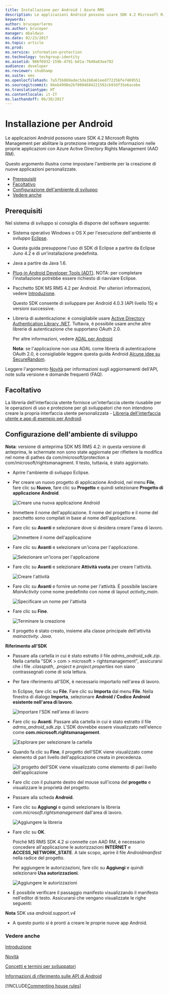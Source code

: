 ```yaml
---
title: Installazione per Android | Azure RMS
description: Le applicazioni Android possono usare SDK 4.2 Microsoft Rights Management per abilitare la protezione integrata nelle proprie applicazioni.
keywords: 
author: bruceperlerms
ms.author: bruceper
manager: mbaldwin
ms.date: 02/23/2017
ms.topic: article
ms.prod: 
ms.service: information-protection
ms.technology: techgroup-identity
ms.assetid: 986f6932-159b-4791-bd1a-7640a83ee792
audience: developer
ms.reviewer: shubhamp
ms.suite: ems
ms.openlocfilehash: 7a575b869adec5da1b8a61eed772256fe7469551
ms.sourcegitcommit: 04eb4990e2bf0004684221592cb93df35e6acebe
ms.translationtype: HT
ms.contentlocale: it-IT
ms.lasthandoff: 06/30/2017
---
```

# <a name="android-setup"></a>Installazione per Android

Le applicazioni Android possono usare SDK 4.2 Microsoft Rights Management per abilitare la protezione integrata delle informazioni nelle proprie applicazioni con Azure Active Directory Rights Management (AAD RM).

Questo argomento illustra come impostare l'ambiente per la creazione di nuove applicazioni personalizzate.

-   [Prerequisiti](#prerequisites)
-   [Facoltativo](#optional)
-   [Configurazione dell'ambiente di sviluppo](#configuring-your-development-environment)
-   [Vedere anche](#see-also)

## <a name="prerequisites"></a>Prerequisiti

Nel sistema di sviluppo si consiglia di disporre del software seguente:

-   Sistema operativo Windows o OS X per l'esecuzione dell'ambiente di sviluppo [Eclipse](http://www.oracle.com/technetwork/java/javase/downloads/jre7-downloads-1880261.html).
-   Questa guida presuppone l'uso di SDK di Eclipse a partire da Eclipse Juno 4.2 e di un'installazione predefinita.
-   Java a partire da Java 1.6.
-   [Plug-in Android Developer Tools (ADT)](http://developer.android.com/sdk/installing/index.html). NOTA: per completare l'installazione potrebbe essere richiesto di riavviare Eclipse.

     

-   Pacchetto SDK MS RMS 4.2 per Android. Per ulteriori informazioni, vedere [Introduzione](get-started.md).

    Questo SDK consente di sviluppare per Android 4.0.3 (API livello 15) e versioni successive.

-   Libreria di autenticazione: è consigliabile usare [Active Directory Authentication Library .NET](https://msdn.microsoft.com/library/jj573266.aspx). Tuttavia, è possibile usare anche altre librerie di autenticazione che supportano OAuth 2.0.

    Per altre informazioni, vedere [ADAL per Android](https://github.com/MSOpenTech/azure-activedirectory-library-for-android)

    **Nota**: se l'applicazione non usa ADAL come libreria di autenticazione OAuth 2.0, è consigliabile leggere questa guida Android [Alcune idee su SecureRandom](http://android-developers.blogspot.com/2013/08/some-securerandom-thoughts.html).

     

Leggere l'argomento [Novità](release-notes.md) per informazioni sugli aggiornamenti dell'API, note sulla versione e domande frequenti (FAQ).

## <a name="optional"></a>Facoltativo

La libreria dell'interfaccia utente fornisce un'interfaccia utente riusabile per le operazioni di uso e protezione per gli sviluppatori che non intendono creare la propria interfaccia utente personalizzata - [Libreria dell'interfaccia utente e app di esempio per Android](https://github.com/AzureAD/rms-sdk-ui-for-android).

## <a name="configuring-your-development-environment"></a>Configurazione dell'ambiente di sviluppo

**Nota**: versione di anteprima SDK MS RMS 4.2: in questa versione di anteprima, le schermate non sono state aggiornate per riflettere la modifica nel nome di pathes da com/microsoft/protection a com/microsoft/rightsmanagment. Il testo, tuttavia, è stato aggiornato.

 
-   Aprire l'ambiente di sviluppo Eclipse.
-   Per creare un nuovo progetto di applicazione Android, nel menu **File**, fare clic su **Nuovo**, fare clic su **Progetto** e quindi selezionare **Progetto di applicazione Android**.

    ![Creare una nuova applicazione Android](../media/Android-setup-01c.png)

-   Immettere il nome dell'applicazione. Il nome del progetto e il nome del pacchetto sono compilati in base al nome dell'applicazione.
-   Fare clic su **Avanti** e selezionare dove si desidera creare l'area di lavoro.

    ![Immettere il nome dell'applicazione](../media/Android-setup-02a.jpg)

-   Fare clic su **Avanti** e selezionare un'icona per l'applicazione.

    ![Selezionare un'icona per l'applicazione](../media/Android-setup-03.png)

-   Fare clic su **Avanti** e selezionare **Attività vuota** per creare l'attività.

    ![Creare l'attività](../media/Android-setup-04.png)

-   Fare clic su **Avanti** e fornire un nome per l'attività. È possibile lasciare *MainActivity* come nome predefinito con nome di layout *activity\_main*.

    ![Specificare un nome per l'attività](../media/Android-setup-05a.jpg)

-   Fare clic su **Fine**.

    ![Terminare la creazione](../media/Android-setup-06.jpg)

-   Il progetto è stato creato, insieme alla classe principale dell'attività *mainactivity. Java*.

**Riferimento all'SDK**

-   Passare alla cartella in cui è stato estratto il file *adrms\_android\_sdk.zip*. Nella cartella "SDK > com > microsoft > rightsmanagement", assicurarsi che i file *.classpath*, *.project* e *project.properties* non siano contrassegnati come di sola lettura.
-   Per fare riferimento all'SDK, è necessario importarlo nell'area di lavoro.

    In Eclipse, fare clic su **File**. Fare clic su **Importa** dal menu **File**. Nella finestra di dialogo **Importa**, selezionare **Android / Codice Android esistente nell'area di lavoro**.

    ![Importare l'SDK nell'area di lavoro](../media/Android-setup-07.png)

-   Fare clic su **Avanti**. Passare alla cartella in cui è stato estratto il file *adrms\_android\_sdk.zip*. L'SDK dovrebbe essere visualizzato nell'elenco come **com.microsoft.rightsmanagement**.

    ![Esplorare per selezionare la cartella](../media/Android-setup-08c.jpg)

-   Quando fa clic su **Fine**, il progetto dell'SDK viene visualizzato come elemento di pari livello dell'applicazione creata in precedenza.

    ![Il progetto dell'SDK viene visualizzato come elemento di pari livello dell'applicazione](../media/Android-setup-09.jpg)

-   Fare clic con il pulsante destro del mouse sull'icona del **progetto** e visualizzare le proprietà del progetto.
-   Passare alla scheda **Android**.
-   Fare clic su **Aggiungi** e quindi selezionare la libreria *com.microsoft.rightsmanagement* dall'area di lavoro.

    ![Aggiungere la libreria](../media/Android-setup-10b.jpg)

-   Fare clic su **OK**.

    Poiché MS RMS SDK 4.2 si connette con AAD RM, è necessario concedere all'applicazione le autorizzazioni **INTERNET** e **ACCESS\_NETWORK\_STATE**. A tale scopo, aprire il file *Androidmanifest* nella radice del progetto.

    Per aggiungere le autorizzazioni, fare clic su **Aggiungi** e quindi selezionare **Usa autorizzazioni**.

    ![Aggiungere le autorizzazioni](../media/Android-setup-11d.jpg)

-   È possibile verificare il passaggio manifesto visualizzando il manifesto nell'editor di testo. Assicurarsi che vengano visualizzate le righe seguenti:


    <uses-sdk      android:minSdkVersion="15"      android:targetSdkVersion="19"/> <uses-permission android:name="android.permission.INTERNET"/> <uses-permission android:name="android.permission.ACCESS_NETWORK_STATE"/> <uses-permission/>


**Nota** SDK usa *android.support.v4*

-   A questo punto si è pronti a creare le proprie nuove app Android.

### <a name="see-also"></a>Vedere anche

[Introduzione](get-started.md)

[Novità](release-notes.md)

[Concetti e termini per sviluppatori](core-concepts.md)

[Informazioni di riferimento sulle API di Android](https://msdn.microsoft.com/library/dn758245.aspx)


[!INCLUDE[Commenting house rules](../includes/houserules.md)]
